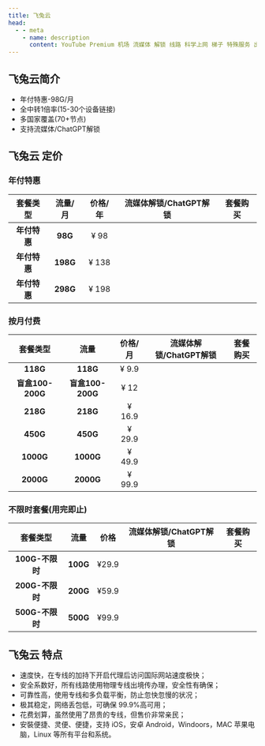 ```yaml
---
title: 飞兔云
head:
  - - meta
    - name: description
      content: YouTube Premium 机场 流媒体 解锁 线路 科学上网 梯子 特殊服务 出国服务 奈飞 Netflix 迪士尼 YouTube 油管 hulu FlyingBird 青云梯 HBO Max Spotify 奈飞小铺 银河录像局 飞兔云
---
```


<!-- :::tip 飞兔云 双11狂欢，优惠来袭！

- 全场**88**折！全场**88**折！全场**88**折！
- 仅此一次全场打折哦！
- 优惠券名称：`1111@88`

**活动时间：即日起至2024年11月11日23点00分**

:::
<Links :items="[
{ name: '飞兔云 双11狂欢，优惠来袭！', image:'https://飞兔.com/img/logo.png', desc:'活动时间：即日起至2024年11月11日23点00分',link: 'https://feitu.im/index.html?register=2cFF8mg4' },
]" /> -->

## 飞兔云简介

- <iconify-icon icon="tabler:square-check-filled" style="color: var(--vp-c-green-1)" alt="check"></iconify-icon> 年付特惠-98G/月
- <iconify-icon icon="tabler:square-check-filled" style="color: var(--vp-c-green-1)" alt="check"></iconify-icon> 全中转1倍率(15-30个设备链接)
- <iconify-icon icon="tabler:square-check-filled" style="color: var(--vp-c-green-1)" alt="check"></iconify-icon> 多国家覆盖(70+节点)
- <iconify-icon icon="tabler:square-check-filled" style="color: var(--vp-c-green-1)" alt="check"></iconify-icon> 支持流媒体/ChatGPT解锁

## 飞兔云 定价

### 年付特惠

|                   套餐类型                    | 流量/月  | 价格/年 |                                             流媒体解锁/ChatGPT解锁                                             |                                                     套餐购买                                                     |
| :-------------------------------------------: | :------: | :-----: | :------------------------------------------------------------------------------------------------------------: | :--------------------------------------------------------------------------------------------------------------: |
|                 **年付特惠**                  | **98G**  |  ¥ 98   | <iconify-icon icon="tabler:square-check-filled" style="color: var(--vp-c-green-1)" alt="check"></iconify-icon> | <a href="https://feitu.im/index.html?register=2cFF8mg4" target="_blank"><Badge type="tip" text="立即购买" /></a> |
| <Badge type="tip" text="推荐" /> **年付特惠** | **198G** |  ¥ 138  | <iconify-icon icon="tabler:square-check-filled" style="color: var(--vp-c-green-1)" alt="check"></iconify-icon> | <a href="https://feitu.im/index.html?register=2cFF8mg4" target="_blank"><Badge type="tip" text="立即购买" /></a> |
|                 **年付特惠**                  | **298G** |  ¥ 198  | <iconify-icon icon="tabler:square-check-filled" style="color: var(--vp-c-green-1)" alt="check"></iconify-icon> | <a href="https://feitu.im/index.html?register=2cFF8mg4" target="_blank"><Badge type="tip" text="立即购买" /></a> |

### 按月付费

|     套餐类型     |       流量       | 价格/月 |                                             流媒体解锁/ChatGPT解锁                                             |                                                     套餐购买                                                     |
| :--------------: | :--------------: | :-----: | :------------------------------------------------------------------------------------------------------------: | :--------------------------------------------------------------------------------------------------------------: |
|     **118G**     |     **118G**     |  ¥ 9.9  | <iconify-icon icon="tabler:square-check-filled" style="color: var(--vp-c-green-1)" alt="check"></iconify-icon> | <a href="https://feitu.im/index.html?register=2cFF8mg4" target="_blank"><Badge type="tip" text="立即购买" /></a> |
| **盲盒100-200G** | **盲盒100-200G** |  ¥ 12   | <iconify-icon icon="tabler:square-check-filled" style="color: var(--vp-c-green-1)" alt="check"></iconify-icon> | <a href="https://feitu.im/index.html?register=2cFF8mg4" target="_blank"><Badge type="tip" text="立即购买" /></a> |
|     **218G**     |     **218G**     | ¥ 16.9  | <iconify-icon icon="tabler:square-check-filled" style="color: var(--vp-c-green-1)" alt="check"></iconify-icon> | <a href="https://feitu.im/index.html?register=2cFF8mg4" target="_blank"><Badge type="tip" text="立即购买" /></a> |
|     **450G**     |     **450G**     | ¥ 29.9  | <iconify-icon icon="tabler:square-check-filled" style="color: var(--vp-c-green-1)" alt="check"></iconify-icon> | <a href="https://feitu.im/index.html?register=2cFF8mg4" target="_blank"><Badge type="tip" text="立即购买" /></a> |
|    **1000G**     |    **1000G**     | ¥ 49.9  | <iconify-icon icon="tabler:square-check-filled" style="color: var(--vp-c-green-1)" alt="check"></iconify-icon> | <a href="https://feitu.im/index.html?register=2cFF8mg4" target="_blank"><Badge type="tip" text="立即购买" /></a> |
|    **2000G**     |    **2000G**     | ¥ 99.9  | <iconify-icon icon="tabler:square-check-filled" style="color: var(--vp-c-green-1)" alt="check"></iconify-icon> | <a href="https://feitu.im/index.html?register=2cFF8mg4" target="_blank"><Badge type="tip" text="立即购买" /></a> |

### 不限时套餐(用完即止)

|    套餐类型     |   流量   | 价格  |                                             流媒体解锁/ChatGPT解锁                                             |                                                     套餐购买                                                     |
| :-------------: | :------: | :---: | :------------------------------------------------------------------------------------------------------------: | :--------------------------------------------------------------------------------------------------------------: |
| **100G-不限时** | **100G** | ¥29.9 | <iconify-icon icon="tabler:square-check-filled" style="color: var(--vp-c-green-1)" alt="check"></iconify-icon> | <a href="https://feitu.im/index.html?register=2cFF8mg4" target="_blank"><Badge type="tip" text="立即购买" /></a> |
| **200G-不限时** | **200G** | ¥59.9 | <iconify-icon icon="tabler:square-check-filled" style="color: var(--vp-c-green-1)" alt="check"></iconify-icon> | <a href="https://feitu.im/index.html?register=2cFF8mg4" target="_blank"><Badge type="tip" text="立即购买" /></a> |
| **500G-不限时** | **500G** | ¥99.9 | <iconify-icon icon="tabler:square-check-filled" style="color: var(--vp-c-green-1)" alt="check"></iconify-icon> | <a href="https://feitu.im/index.html?register=2cFF8mg4" target="_blank"><Badge type="tip" text="立即购买" /></a> |

## 飞兔云 特点

- 速度快，在专线的加持下开启代理后访问国际网站速度极快；
- 安全系数好，所有线路使用物理专线出境传办理，安全性有确保；
- 可靠性高，使用专线和多负载平衡，防止忽快忽慢的状况；
- 极其稳定，网络丢包低，可确保 99.9%高可用；
- 花费划算，虽然使用了昂贵的专线，但售价非常亲民；
- 安裝便捷、灵便、便捷，支持 iOS，安卓 Android，Windoors，MAC 苹果电脑，Linux 等所有平台和系统。

